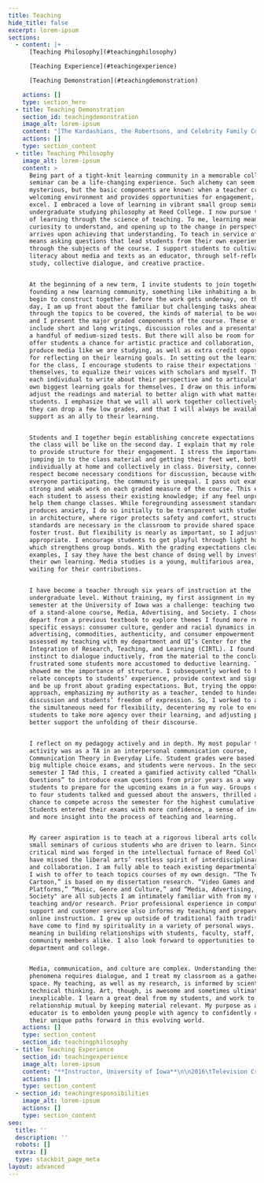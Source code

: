 ```yaml
---
title: Teaching
hide_title: false
excerpt: lorem-ipsum
sections:
  - content: |+
      [Teaching Philosophy](#teachingphilosophy)

      [Teaching Experience](#teachingexperience)

      [Teaching Demonstration](#teachingdemonstration)

    actions: []
    type: section_hero
  - title: Teaching Demonstration
    section_id: teachingdemonstration
    image_alt: lorem-ipsum
    content: "[The Kardashians, the Robertsons, and Celebrity Family Cultures\r\n2014-8 The University of Iowa, Communication Theory in Everyday Life\r\n(Click link to view)](https://www.youtube.com/watch?v=bt69InGd3dk)\n\n![](/images/Tyler%20Teaching%20Demo%20Image.png)\n"
    actions: []
    type: section_content
  - title: Teaching Philosophy
    image_alt: lorem-ipsum
    content: >
      Being part of a tight-knit learning community in a memorable college
      seminar can be a life-changing experience. Such alchemy can seem
      mysterious, but the basic components are known: when a teacher creates a
      welcoming environment and provides opportunities for engagement, students
      excel. I embraced a love of learning in vibrant small group seminars as an
      undergraduate studying philosophy at Reed College. I now pursue that art
      of learning through the science of teaching. To me, learning means a
      curiosity to understand, and opening up to the change in perspective that
      arrives upon achieving that understanding. To teach in service of learning
      means asking questions that lead students from their own experiences
      through the subjects of the course. I support students to cultivate
      literacy about media and texts as an educator, through self-reflexive
      study, collective dialogue, and creative practice.


      At the beginning of a new term, I invite students to join together in
      founding a new learning community, something like inhabiting a building we
      begin to construct together. Before the work gets underway, on the first
      day, I am up front about the familiar but challenging tasks ahead. I talk
      through the topics to be covered, the kinds of material to be worked with,
      and I present the major graded components of the course. These often
      include short and long writings, discussion roles and a presentation, and
      a handful of medium-sized tests. But there will also be room for play: I
      offer students a chance for artistic practice and collaboration, to
      produce media like we are studying, as well as extra credit opportunities
      for reflecting on their learning goals. In setting out the learning goals
      for the class, I encourage students to raise their expectations for
      themselves, to equalize their voices with scholars and myself. Then, I ask
      each individual to write about their perspective and to articulate their
      own biggest learning goals for themselves. I draw on this information to
      adjust the readings and material to better align with what matters to my
      students. I emphasize that we will all work together collectively, that
      they can drop a few low grades, and that I will always be available for
      support as an ally to their learning.


      Students and I together begin establishing concrete expectations for what
      the class will be like on the second day. I explain that my role will be
      to provide structure for their engagement. I stress the importance of
      jumping in to the class material and getting their feet wet, both
      individually at home and collectively in class. Diversity, connection, and
      respect become necessary conditions for discussion, because without
      everyone participating, the community is unequal. I pass out examples of
      strong and weak work on each graded measure of the course. This enables
      each student to assess their existing knowledge; if any feel unprepared, I
      help them change classes. While foregrounding assessment standards
      produces anxiety, I do so initially to be transparent with students. Like
      in architecture, where rigor protects safety and comfort, structure and
      standards are necessary in the classroom to provide shared space and
      foster trust. But flexibility is nearly as important, so I adjust plans as
      appropriate. I encourage students to get playful through light humor,
      which strengthens group bonds. With the grading expectations clear through
      examples, I say they have the best chance of doing well by investing in
      their own learning. Media studies is a young, multifarious area, and it is
      waiting for their contributions.


      I have become a teacher through six years of instruction at the
      undergraduate level. Without training, my first assignment in my first
      semester at the University of Iowa was a challenge: teaching two sections
      of a stand-alone course, Media, Advertising, and Society. I chose to
      depart from a previous textbook to explore themes I found more relevant in
      specific essays: consumer culture, gender and racial dynamics in
      advertising, commodities, authenticity, and consumer empowerment. I
      assessed my teaching with my department and UI’s Center for the
      Integration of Research, Teaching, and Learning (CIRTL). I found that my
      instinct to dialogue inductively, from the material to the conclusions,
      frustrated some students more accustomed to deductive learning. This
      showed me the importance of structure. I subsequently worked to better
      relate concepts to students’ experience, provide context and signposting,
      and be up front about grading expectations. But, trying the opposite
      approach, emphasizing my authority as a teacher, tended to hinder
      discussion and students’ freedom of expression. So, I worked to adapt to
      the simultaneous need for flexibility, decentering my role to encourage
      students to take more agency over their learning, and adjusting plans to
      better support the unfolding of their discourse.


      I reflect on my pedagogy actively and in depth. My most popular teaching
      activity was as a TA in an interpersonal communication course,
      Communication Theory in Everyday Life. Student grades were based on three
      big multiple choice exams, and students were nervous. In the second
      semester I TAd this, I created a gamified activity called “Challenge
      Questions” to introduce exam questions from prior years as a way to allow
      students to prepare for the upcoming exams in a fun way. Groups of three
      to four students talked and guessed about the answers, thrilled at the
      chance to compete across the semester for the highest cumulative score.
      Students entered their exams with more confidence, a sense of inclusion,
      and more insight into the process of teaching and learning.


      My career aspiration is to teach at a rigorous liberal arts college, in
      small seminars of curious students who are driven to learn. Since my
      critical mind was forged in the intellectual furnace of Reed College, I
      have missed the liberal arts’ restless spirit of interdisciplinary inquiry
      and collaboration. I am fully able to teach existing departmental courses.
      I wish to offer to teach topics courses of my own design. “The Television
      Cartoon,” is based on my dissertation research. “Video Games and
      Platforms,” “Music, Genre and Culture,” and “Media, Advertising, and
      Society" are all subjects I am intimately familiar with from my recent
      teaching and/or research. Prior professional experience in computer
      support and customer service also informs my teaching and prepares me for
      online instruction. I grew up outside of traditional faith traditions, but
      have come to find my spirituality in a variety of personal ways. I find
      meaning in building relationships with students, faculty, staff, and
      community members alike. I also look forward to opportunities to serve the
      department and college.


      Media, communication, and culture are complex. Understanding these social
      phenomena requires dialogue, and I treat my classroom as a gathering
      space. My teaching, as well as my research, is informed by scientific and
      technical thinking. Art, though, is awesome and sometimes ultimately
      inexplicable. I learn a great deal from my students, and work to make this
      relationship mutual by keeping material relevant. My purpose as an
      educator is to embolden young people with agency to confidently chart
      their unique paths forward in this evolving world.
    actions: []
    type: section_content
    section_id: teachingphilosophy
  - title: Teaching Experience
    section_id: teachingexperience
    image_alt: lorem-ipsum
    content: "**Instructor, University of Iowa**\n\n2016\tTelevision Criticism\n\n2012-13\tMedia, Advertising, and Society (two terms)\n\n**Teaching Assistant, University of Iowa**\n\n2017\tMedia, Music, and Culture\n\n2014-15\tCore Concepts in Communication Studies (two terms)\n\n2014-17\tCommunication Theory in Everyday Life (three terms)\n\n2013-16\tThe Art of Persuading Others (two terms)\n\n**Adjunct Instructor, Mercy College (NY)**\n\n2011\tMedia in America\n\n**Grader, New York University**\n\n2010\tAdvertising and Society\n\n**Assistant Teacher, Public School 9, Brooklyn, NY**\n\n2009-10\tReading and math, first grade classroom, through federal America Reads / America Counts program\n"
    actions: []
    type: section_content
  - section_id: teachingresponsibilities
    image_alt: lorem-ipsum
    actions: []
    type: section_content
seo:
  title: ''
  description: ''
  robots: []
  extra: []
  type: stackbit_page_meta
layout: advanced
---
```

